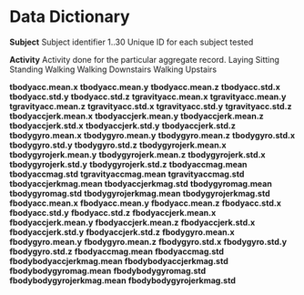 # Data Dictionary

__Subject__
	Subject identifier
		1..30 Unique ID for each subject tested
		
__Activity__
	Activity done for the particular aggregate record.
		Laying
		Sitting
		Standing
		Walking
		Walking Downstairs
		Walking Upstairs
		
__tbodyacc.mean.x__
__tbodyacc.mean.y__
__tbodyacc.mean.z__
__tbodyacc.std.x__
__tbodyacc.std.y__
__tbodyacc.std.z__
__tgravityacc.mean.x__
__tgravityacc.mean.y__
__tgravityacc.mean.z__
__tgravityacc.std.x__
__tgravityacc.std.y__
__tgravityacc.std.z__
__tbodyaccjerk.mean.x__
__tbodyaccjerk.mean.y__
__tbodyaccjerk.mean.z__
__tbodyaccjerk.std.x__
__tbodyaccjerk.std.y__
__tbodyaccjerk.std.z__
__tbodygyro.mean.x__
__tbodygyro.mean.y__
__tbodygyro.mean.z__
__tbodygyro.std.x__
__tbodygyro.std.y__
__tbodygyro.std.z__
__tbodygyrojerk.mean.x__
__tbodygyrojerk.mean.y__
__tbodygyrojerk.mean.z__
__tbodygyrojerk.std.x__
__tbodygyrojerk.std.y__
__tbodygyrojerk.std.z__
__tbodyaccmag.mean__
__tbodyaccmag.std__
__tgravityaccmag.mean__
__tgravityaccmag.std__
__tbodyaccjerkmag.mean__
__tbodyaccjerkmag.std__
__tbodygyromag.mean__
__tbodygyromag.std__
__tbodygyrojerkmag.mean__
__tbodygyrojerkmag.std__
__fbodyacc.mean.x__
__fbodyacc.mean.y__
__fbodyacc.mean.z__
__fbodyacc.std.x__
__fbodyacc.std.y__
__fbodyacc.std.z__
__fbodyaccjerk.mean.x__
__fbodyaccjerk.mean.y__
__fbodyaccjerk.mean.z__
__fbodyaccjerk.std.x__
__fbodyaccjerk.std.y__
__fbodyaccjerk.std.z__
__fbodygyro.mean.x__
__fbodygyro.mean.y__
__fbodygyro.mean.z__
__fbodygyro.std.x__
__fbodygyro.std.y__
__fbodygyro.std.z__
__fbodyaccmag.mean__
__fbodyaccmag.std__
__fbodybodyaccjerkmag.mean__
__fbodybodyaccjerkmag.std__
__fbodybodygyromag.mean__
__fbodybodygyromag.std__
__fbodybodygyrojerkmag.mean__
__fbodybodygyrojerkmag.std__